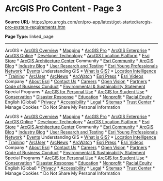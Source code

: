 # ArcGIS Pro Content - Page 3

**Source URL:** https://pro.arcgis.com/en/pro-app/latest/get-started/arcgis-pro-system-requirements.htm

**Page Type:** linked_page

---

ArcGIS * [ArcGIS Overview](https://www.esri.com/en-us/arcgis/geospatial-platform/overview) * [Mapping](https://www.esri.com/en-us/capabilities/mapping/overview) * [ArcGIS Pro](https://www.esri.com/en-us/arcgis/products/arcgis-pro/overview) * [ArcGIS Enterprise](https://www.esri.com/en-us/arcgis/products/arcgis-enterprise/overview) * [ArcGIS Online](https://www.esri.com/en-us/arcgis/products/arcgis-online/overview) * [Developer Technology](https://www.esri.com/en-us/arcgis/products/develop-with-arcgis/overview) * [ArcGIS Location Platform](https://www.esri.com/en-us/arcgis/products/arcgis-location-platform/overview) * [Esri Store](https://www.esri.com/en-us/store/overview) * [ArcGIS Architecture Center](https://architecture.arcgis.com/en/) Community * [Esri Community](https://community.esri.com/) * [ArcGIS Blog](https://www.esri.com/en-us/arcgis/blog/overview/) * [Industry Blog](https://www.esri.com/en-us/industries/blog/overview/) * [User Research and Testing](https://www.esri.com/en-us/user-research-testing/overview/) * [Esri Young Professionals Network](https://www.esri.com/en-us/about/ypn/overview/) * [Events](https://www.esri.com/en-us/about/events/index/overview/) Understanding GIS * [What is GIS?](https://www.esri.com/en-us/what-is-gis/overview) * [Location Intelligence](https://www.esri.com/en-us/location-intelligence/overview) * [Training](https://www.esri.com/training/) * [ArcUser](https://www.esri.com/about/newsroom/arcuser/) * [ArcNews](https://www.esri.com/about/newsroom/arcnews/) * [ArcWatch](https://www.esri.com/about/newsroom/arcwatch/) * [Esri Press](https://www.esri.com/en-us/esri-press/overview) * [Esri Videos](https://mediaspace.esri.com/) Company * [About Esri](https://www.esri.com/en-us/about/about-esri/overview) * [Contact Us](https://www.esri.com/en-us/contact) * [Careers](https://www.esri.com/en-us/about/careers/overview) * [Open Vision](https://www.esri.com/en-us/arcgis/open-vision/overview) * [Partners](https://www.esri.com/en-us/about/partners/overview) * [Code of Business Conduct](https://www.esri.com/en-us/about/code-of-conduct) * [Environmental & Sustainability Statement](https://www.esri.com/en-us/about/sustainability-statement) Special Programs * [ArcGIS for Personal Use](https://www.esri.com/en-us/arcgis/products/arcgis-for-personal-use/overview) * [ArcGIS for Student Use](https://www.esri.com/en-us/arcgis/products/arcgis-for-student-use/overview) * [Conservation](https://www.esri.com/en-us/industries/conservation/overview) * [Disaster Response](https://www.esri.com/en-us/disaster-response/overview) * [Education](https://www.esri.com/en-us/industries/education/overview) * [Nonprofit](https://www.esri.com/en-us/industries/nonprofit/overview) * [Racial Equity](https://www.esri.com/en-us/racial-equity/overview) English (Global) * [Privacy](https://www.esri.com/en-us/privacy/overview) * [Accessibility](https://www.esri.com/en-us/accessibility/overview) * [Legal](https://www.esri.com/en-us/legal/overview) * [Sitemap](https://www.esri.com/en-us/sitemap) * [Trust Center](https://trust.arcgis.com/en/) * Manage Cookies * Do Not Share My Personal Information

ArcGIS * [ArcGIS Overview](https://www.esri.com/en-us/arcgis/geospatial-platform/overview) * [Mapping](https://www.esri.com/en-us/capabilities/mapping/overview) * [ArcGIS Pro](https://www.esri.com/en-us/arcgis/products/arcgis-pro/overview) * [ArcGIS Enterprise](https://www.esri.com/en-us/arcgis/products/arcgis-enterprise/overview) * [ArcGIS Online](https://www.esri.com/en-us/arcgis/products/arcgis-online/overview) * [Developer Technology](https://www.esri.com/en-us/arcgis/products/develop-with-arcgis/overview) * [ArcGIS Location Platform](https://www.esri.com/en-us/arcgis/products/arcgis-location-platform/overview) * [Esri Store](https://www.esri.com/en-us/store/overview) * [ArcGIS Architecture Center](https://architecture.arcgis.com/en/) Community * [Esri Community](https://community.esri.com/) * [ArcGIS Blog](https://www.esri.com/en-us/arcgis/blog/overview/) * [Industry Blog](https://www.esri.com/en-us/industries/blog/overview/) * [User Research and Testing](https://www.esri.com/en-us/user-research-testing/overview/) * [Esri Young Professionals Network](https://www.esri.com/en-us/about/ypn/overview/) * [Events](https://www.esri.com/en-us/about/events/index/overview/) Understanding GIS * [What is GIS?](https://www.esri.com/en-us/what-is-gis/overview) * [Location Intelligence](https://www.esri.com/en-us/location-intelligence/overview) * [Training](https://www.esri.com/training/) * [ArcUser](https://www.esri.com/about/newsroom/arcuser/) * [ArcNews](https://www.esri.com/about/newsroom/arcnews/) * [ArcWatch](https://www.esri.com/about/newsroom/arcwatch/) * [Esri Press](https://www.esri.com/en-us/esri-press/overview) * [Esri Videos](https://mediaspace.esri.com/) Company * [About Esri](https://www.esri.com/en-us/about/about-esri/overview) * [Contact Us](https://www.esri.com/en-us/contact) * [Careers](https://www.esri.com/en-us/about/careers/overview) * [Open Vision](https://www.esri.com/en-us/arcgis/open-vision/overview) * [Partners](https://www.esri.com/en-us/about/partners/overview) * [Code of Business Conduct](https://www.esri.com/en-us/about/code-of-conduct) * [Environmental & Sustainability Statement](https://www.esri.com/en-us/about/sustainability-statement) Special Programs * [ArcGIS for Personal Use](https://www.esri.com/en-us/arcgis/products/arcgis-for-personal-use/overview) * [ArcGIS for Student Use](https://www.esri.com/en-us/arcgis/products/arcgis-for-student-use/overview) * [Conservation](https://www.esri.com/en-us/industries/conservation/overview) * [Disaster Response](https://www.esri.com/en-us/disaster-response/overview) * [Education](https://www.esri.com/en-us/industries/education/overview) * [Nonprofit](https://www.esri.com/en-us/industries/nonprofit/overview) * [Racial Equity](https://www.esri.com/en-us/racial-equity/overview) English (Global) * [Privacy](https://www.esri.com/en-us/privacy/overview) * [Accessibility](https://www.esri.com/en-us/accessibility/overview) * [Legal](https://www.esri.com/en-us/legal/overview) * [Sitemap](https://www.esri.com/en-us/sitemap) * [Trust Center](https://trust.arcgis.com/en/) * Manage Cookies * Do Not Share My Personal Information